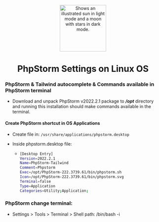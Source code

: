<p align="center"><img width="150" alt="Shows an illustrated sun in light mode and a moon with stars in dark mode." src="https://upload.wikimedia.org/wikipedia/commons/c/c9/PhpStorm_Icon.svg"></p>

<h1 align="center">PhpStorm Settings on Linux OS</h1>


### PhpStorm & Tailwind autocomplete & Commands available in PhpStorm terminal

- Download and unpack PhpStorm v2022.2.1 package to **_/opt_** directory and running this installation should make commands available in the terminal.

#### Create PhpStorm shortcut in OS Applications

- Create file in: ``/usr/share/applications/phpstorm.desktop``
- Inside phpstorm.desktop file:
 
  -   ```bash
      [Desktop Entry]
      Version=2022.2.1
      Name=PhpStorm-Tailwind
      Comment=Phpstorm
      Exec=/opt/PhpStorm-222.3739.61/bin/phpstorm.sh
      Icon=/opt/PhpStorm-222.3739.61/bin/phpstorm.svg
      Terminal=false
      Type=Application
      Categories=Utility;Application;
      ```

### PhpStorm change terminal:

-   Settings > Tools > Terminal > Shell path: /bin/bash -i
